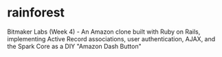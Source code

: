 # rainforest
Bitmaker Labs (Week 4) - An Amazon clone built with Ruby on Rails, implementing Active Record associations, user authentication, AJAX, and the Spark Core as a DIY "Amazon Dash Button"
